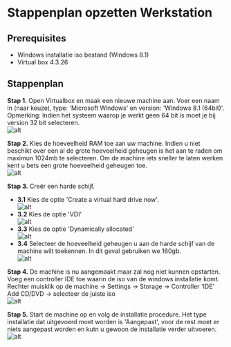 # Stappenplan opzetten Werkstation

## Prerequisites
  * Windows installatie iso bestand (Windows 8.1)
  * Virtual box 4.3.26

## Stappenplan

**Stap 1.** Open Virtualbox en maak een nieuwe machine aan. Voer een naam in (naar keuze), type: 'Microsoft Windows' en version: 'Windows 8.1 (64bit)'.  
Opmerking: Indien het systeem waarop je werkt geen 64 bit is moet je bij version 32 bit selecteren.  
![alt](https://github.com/HoGentTIN/ops-g-07/blob/master/deelopdracht05/werkstation/screenshots/stap1.jpg "stap1")  

**Stap 2.** Kies de hoeveelheid RAM toe aan uw machine. Indien u niet beschikt over een al de grote hoeveelheid geheugen is het aan te raden om maximun 1024mb te selecteren.
Om de machine iets sneller te laten werken kent u bets een grote hoeveelheid geheugen toe.  
![alt](https://github.com/HoGentTIN/ops-g-07/blob/master/deelopdracht05/werkstation/screenshots/stap2.jpg "stap2")  

**Stap 3.** Creër een harde schijf.
  * **3.1** Kies de optie 'Create a virtual hard drive now'.  
  ![alt](https://github.com/HoGentTIN/ops-g-07/blob/master/deelopdracht05/werkstation/screenshots/stap3.1.jpg "stap3.1")  
  * **3.2** Kies de optie 'VDI'  
  ![alt](https://github.com/HoGentTIN/ops-g-07/blob/master/deelopdracht05/werkstation/screenshots/stap3.2.jpg "stap3.2")  
  * **3.3** Kies de optie 'Dynamically allocated'  
  ![alt](https://github.com/HoGentTIN/ops-g-07/blob/master/deelopdracht05/werkstation/screenshots/stap3.3.jpg "stap3.3")
  * **3.4** Selecteer de hoeveelheid geheugen u aan de harde schijf van de machine wilt toekennen. In dit geval gebruiken we 160gb.  
  ![alt](https://github.com/HoGentTIN/ops-g-07/blob/master/deelopdracht05/werkstation/screenshots/stap3.4.jpg "stap3.4")

**Stap 4.** De machine is nu aangemaakt maar zal nog niet kunnen opstarten. Voeg een controller IDE toe waarin de iso van de windows installatie komt.
Rechter muisklik op de machine -> Settings -> Storage -> Controller 'IDE' Add CD/DVD -> selecteer de juiste iso  
![alt](https://github.com/HoGentTIN/ops-g-07/blob/master/deelopdracht05/werkstation/screenshots/stap4.jpg "stap4")

**Stap 5.** Start de machine op en volg de installatie procedure. Het type installatie dat uitgevoerd moet worden is 'Aangepast', voor de rest moet er niets aangepast worden en kutn u gewoon de installatie verder uitvoeren.  
![alt](https://github.com/HoGentTIN/ops-g-07/blob/master/deelopdracht05/werkstation/screenshots/stap5.jpg "stap5")
